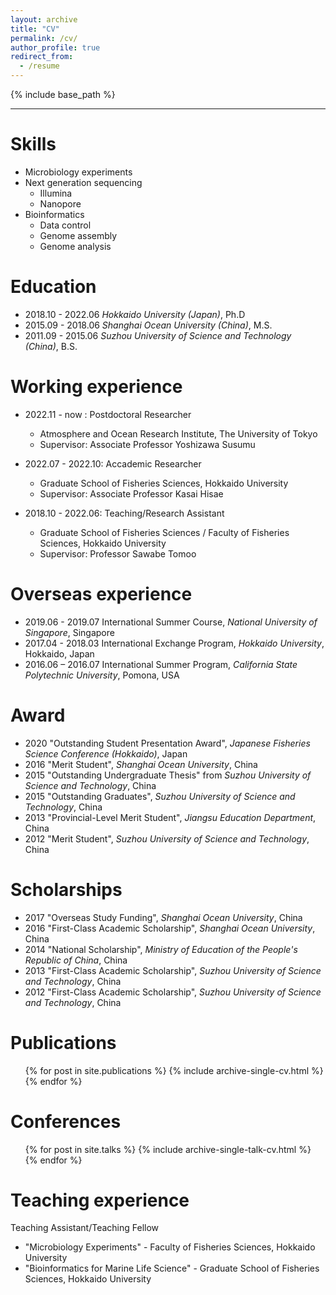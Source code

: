```yaml
---
layout: archive
title: "CV"
permalink: /cv/
author_profile: true
redirect_from:
  - /resume
---
```


{% include base_path %}

***

Skills
======
* Microbiology experiments
* Next generation sequencing
  * Illumina
  * Nanopore
* Bioinformatics
  * Data control
  * Genome assembly
  * Genome analysis

Education
======
* 2018.10 - 2022.06 *Hokkaido University (Japan)*, Ph.D
* 2015.09 - 2018.06 *Shanghai Ocean University (China)*, M.S.
* 2011.09 - 2015.06 *Suzhou University of Science and Technology (China)*, B.S.


Working experience
======
* 2022.11 - now : Postdoctoral Researcher
  * Atmosphere and Ocean Research Institute, The University of Tokyo
  * Supervisor: Associate Professor Yoshizawa Susumu

* 2022.07 - 2022.10: Accademic Researcher
  * Graduate School of Fisheries Sciences, Hokkaido University
  * Supervisor: Associate Professor Kasai Hisae

* 2018.10 - 2022.06: Teaching/Research Assistant
  * Graduate School of Fisheries Sciences / Faculty of Fisheries Sciences, Hokkaido University
  * Supervisor: Professor Sawabe Tomoo

Overseas experience
======
* 2019.06 - 2019.07 International Summer Course, *National University of Singapore*, Singapore
* 2017.04 - 2018.03 International Exchange Program, *Hokkaido University*, Hokkaido, Japan
* 2016.06 – 2016.07 International Summer Program, *California State Polytechnic University*, Pomona, USA

Award
======
* 2020 "Outstanding Student Presentation Award", *Japanese Fisheries Science Conference (Hokkaido)*, Japan
* 2016 "Merit Student", *Shanghai Ocean University*, China
* 2015 "Outstanding Undergraduate Thesis" from *Suzhou University of Science and Technology*, China
* 2015 "Outstanding Graduates", *Suzhou University of Science and Technology*, China
* 2013 "Provincial-Level Merit Student", *Jiangsu Education Department*, China
* 2012 "Merit Student", *Suzhou University of Science and Technology*, China

Scholarships
======
* 2017 "Overseas Study Funding", *Shanghai Ocean University*, China
* 2016 "First-Class Academic Scholarship", *Shanghai Ocean University*, China
* 2014 "National Scholarship", *Ministry of Education of the People's Republic of China*, China
* 2013 "First-Class Academic Scholarship", *Suzhou University of Science and Technology*, China
* 2012 "First-Class Academic Scholarship", *Suzhou University of Science and Technology*, China

Publications
======
  <ul>{% for post in site.publications %}
    {% include archive-single-cv.html %}
  {% endfor %}</ul>
  
Conferences
======
  <ul>{% for post in site.talks %}
    {% include archive-single-talk-cv.html %}
  {% endfor %}</ul>
  
Teaching experience
======
Teaching Assistant/Teaching Fellow
  * "Microbiology Experiments" - Faculty of Fisheries Sciences, Hokkaido University 
  * "Bioinformatics for Marine Life Science" - Graduate School of Fisheries Sciences, Hokkaido University 

<!--
<iframe src="/files/pdf/Williams CV.pdf" width="100%" height="500" frameborder="no" border="0" marginwidth="0" marginheight="0"></iframe>
You can download a PDF copy of my CV [here](/files/pdf/Williams CV.pdf).
-->

